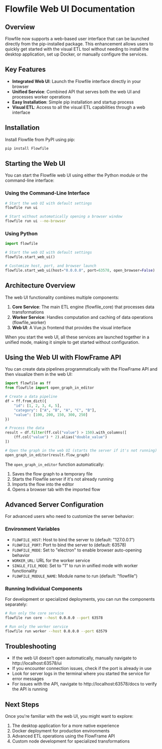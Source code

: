 # Flowfile Web UI Documentation

## Overview

Flowfile now supports a web-based user interface that can be launched directly from the pip-installed package. This enhancement allows users to quickly get started with the visual ETL tool without needing to install the desktop application, set up Docker, or manually configure the services.

## Key Features

- **Integrated Web UI**: Launch the Flowfile interface directly in your browser
- **Unified Service**: Combined API that serves both the web UI and processes worker operations
- **Easy Installation**: Simple pip installation and startup process
- **Visual ETL**: Access to all the visual ETL capabilities through a web interface

## Installation

Install Flowfile from PyPI using pip:

```bash
pip install Flowfile
```

## Starting the Web UI

You can start the Flowfile web UI using either the Python module or the command-line interface:

### Using the Command-Line Interface

```bash
# Start the web UI with default settings
flowfile run ui

# Start without automatically opening a browser window
flowfile run ui --no-browser
```

### Using Python

```python
import flowfile

# Start the web UI with default settings
flowfile.start_web_ui()

# Customize host, port, and browser launch
flowfile.start_web_ui(host="0.0.0.0", port=63578, open_browser=False)
```

## Architecture Overview

The web UI functionality combines multiple components:

1. **Core Service**: The main ETL engine (flowfile_core) that processes data transformations
2. **Worker Service**: Handles computation and caching of data operations (flowfile_worker)
3. **Web UI**: A Vue.js frontend that provides the visual interface

When you start the web UI, all these services are launched together in a unified mode, making it simple to get started without configuration.

## Using the Web UI with FlowFrame API

You can create data pipelines programmatically with the FlowFrame API and then visualize them in the web UI:

```python
import flowfile as ff
from flowfile import open_graph_in_editor

# Create a data pipeline
df = ff.from_dict({
    "id": [1, 2, 3, 4, 5],
    "category": ["A", "B", "A", "C", "B"],
    "value": [100, 200, 150, 300, 250]
})

# Process the data
result = df.filter(ff.col("value") > 150).with_columns([
    (ff.col("value") * 2).alias("double_value")
])

# Open the graph in the web UI (starts the server if it's not running)
open_graph_in_editor(result.flow_graph)
```

The `open_graph_in_editor` function automatically:
1. Saves the flow graph to a temporary file
2. Starts the Flowfile server if it's not already running
3. Imports the flow into the editor
4. Opens a browser tab with the imported flow

## Advanced Server Configuration

For advanced users who need to customize the server behavior:

### Environment Variables

- `FLOWFILE_HOST`: Host to bind the server to (default: "127.0.0.1")
- `FLOWFILE_PORT`: Port to bind the server to (default: 63578)
- `FLOWFILE_MODE`: Set to "electron" to enable browser auto-opening behavior
- `WORKER_URL`: URL for the worker service
- `SINGLE_FILE_MODE`: Set to "1" to run in unified mode with worker functionality
- `FLOWFILE_MODULE_NAME`: Module name to run (default: "flowfile")

### Running Individual Components

For development or specialized deployments, you can run the components separately:

```bash
# Run only the core service
flowfile run core --host 0.0.0.0 --port 63578

# Run only the worker service
flowfile run worker --host 0.0.0.0 --port 63579
```

## Troubleshooting

- If the web UI doesn't open automatically, manually navigate to http://localhost:63578/ui
- If you encounter connection issues, check if the port is already in use
- Look for server logs in the terminal where you started the service for error messages
- For issues with the API, navigate to http://localhost:63578/docs to verify the API is running

## Next Steps

Once you're familiar with the web UI, you might want to explore:

1. The desktop application for a more native experience
2. Docker deployment for production environments
3. Advanced ETL operations using the FlowFrame API
4. Custom node development for specialized transformations
